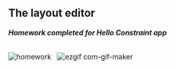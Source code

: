 
## The layout editor

***Homework completed for Hello Constraint app***
<br>
<br>

![homework](https://user-images.githubusercontent.com/47735236/111336321-3b6e3d80-869d-11eb-9be4-e5d6d13d5199.gif) &nbsp; ![ezgif com-gif-maker](https://user-images.githubusercontent.com/47735236/111340733-fea44580-86a0-11eb-99d9-6e75fff16b4e.gif)
